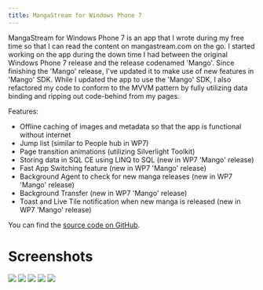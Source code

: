```yaml
---
title: MangaStream for Windows Phone 7
---
```

MangaStream for Windows Phone 7 is an app that I wrote during my free time so
that I can read the content on mangastream.com on the go. I started working on
the app during the down time I had between the original Windows Phone 7 release
and the release codenamed 'Mango'. Since finishing the 'Mango' release, I've
updated it to make use of new features in 'Mango' SDK. While I updated the app
to use the 'Mango' SDK, I also refactored my code to conform to the MVVM
pattern by fully utilizing data binding and ripping out code-behind from my
pages.

Features:

- Offline caching of images and metadata so that the app is functional without internet
- Jump list (similar to People hub in WP7)
- Page transition animations (utilizing Silverlight Toolkit)
- Storing data in SQL CE using LINQ to SQL (new in WP7 'Mango' release)
- Fast App Switching feature (new in WP7 'Mango' release)
- Background Agent to check for new manga releases (new in WP7 'Mango' release)
- Background Transfer (new in WP7 'Mango' release)
- Toast and Live Tile notification when new manga is released (new in WP7 'Mango' release)

You can find the [source code on GitHub](http://github.com/dannysu/mangastream).

# Screenshots

[![][1]][1]
[![][2]][2]
[![][3]][3]
[![][4]][4]
[![][5]][5]

  [1]: https://imagedatastore.appspot.com/ahBzfmltYWdlZGF0YXN0b3Jlcg0LEgVpbWFnZRjq8gYM
  [2]: https://imagedatastore.appspot.com/ahBzfmltYWdlZGF0YXN0b3Jlcg4LEgVpbWFnZRjq2a8DDA
  [3]: https://imagedatastore.appspot.com/ahBzfmltYWdlZGF0YXN0b3Jlcg4LEgVpbWFnZRjKxqgEDA
  [4]: https://imagedatastore.appspot.com/ahBzfmltYWdlZGF0YXN0b3Jlcg4LEgVpbWFnZRj5lbwBDA
  [5]: https://imagedatastore.appspot.com/ahBzfmltYWdlZGF0YXN0b3Jlcg0LEgVpbWFnZRjJ338M
